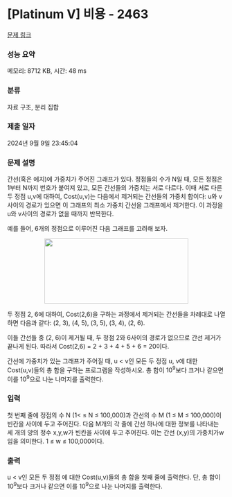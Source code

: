 # [Platinum V] 비용 - 2463 

[문제 링크](https://www.acmicpc.net/problem/2463) 

### 성능 요약

메모리: 8712 KB, 시간: 48 ms

### 분류

자료 구조, 분리 집합

### 제출 일자

2024년 9월 9일 23:45:04

### 문제 설명

<p>간선(혹은 에지)에 가중치가 주어진 그래프가 있다. 정점들의 수가 N일 때, 모든 정점은 1부터 N까지 번호가 붙여져 있고, 모든 간선들의 가중치는 서로 다르다. 이때 서로 다른 두 정점 u,v에 대하여, Cost(u,v)는 다음에서 제거되는 간선들의 가중치 합이다: u와 v사이의 경로가 있으면 이 그래프의 최소 가중치 간선을 그래프에서 제거한다. 이 과정을 u와 v사이의 경로가 없을 때까지 반복한다.</p>

<p>예를 들어, 6개의 정점으로 이루어진 다음 그래프를 고려해 보자.</p>

<p style="text-align: center;"><img alt="" src="https://upload.acmicpc.net/7b221c03-a670-4b02-936a-691209b66487/-/preview/" style="width: 332px; height: 150px;"></p>

<p>두 정점 2, 6에 대하여, Cost(2,6)을 구하는 과정에서 제거되는 간선들을 차례대로 나열하면 다음과 같다: (2, 3), (4, 5), (3, 5), (3, 4), (2, 6).</p>

<p>이들 간선들 중 (2, 6)이 제거될 때, 두 정점 2와 6사이의 경로가 없으므로 간선 제거가 끝나게 된다. 따라서  Cost(2,6) = 2 + 3 + 4 + 5 + 6 = 20이다.</p>

<p>간선에 가중치가 있는 그래프가 주어질 때, u < v인 모든 두 정점 u, v에 대한 Cost(u,v)들의 총 합을 구하는 프로그램을 작성하시오. 총 합이 10<sup>9</sup>보다 크거나 같으면 이를 10<sup>9</sup>으로 나눈 나머지를 출력한다.</p>

### 입력 

 <p>첫 번째 줄에 정점의 수 N (1< ≤ N ≤ 100,000)과 간선의 수 M (1 ≤ M ≤ 100,000)이 빈칸을 사이에 두고 주어진다. 다음 M개의 각 줄에 간선 하나에 대한 정보를 나타내는 세 개의 양의 정수 x,y,w가 빈칸을 사이에 두고 주어진다. 이는 간선 (x,y)의 가중치가w 임을 의미한다. 1 ≤ w ≤ 100,000이다.</p>

### 출력 

 <p>u < v인 모든 두 정점 에 대한 Cost(u,v)들의 총 합을 첫째 줄에 출력한다. 단, 총 합이 10<sup>9</sup>보다 크거나 같으면 이를 10<sup>9</sup>으로 나눈 나머지를 출력한다.</p>

